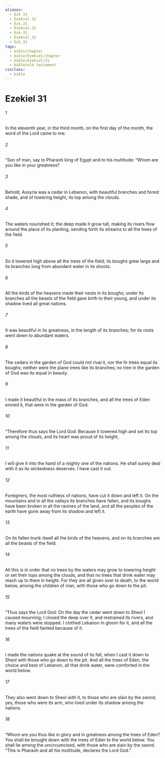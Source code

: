 ```yaml
---
aliases:
  - Ezk 31
  - Ezekiel.31
  - Ezk.31
  - Ezekiel-31
  - Ezk-31
  - Ezekiel_31
  - Ezk_31
tags:
  - bible/chapter
  - bible/Ezekiel/chapter
  - bible/Ezekiel/31
  - bible/old testament
cssclass:
  - bible
---
```


# Ezekiel 31

###### 1
In the eleventh year, in the third month, on the first day of the month, the word of the Lord came to me:
###### 2
“Son of man, say to Pharaoh king of Egypt and to his multitude:   “Whom are you like in your greatness?
###### 3
Behold, Assyria was a cedar in Lebanon, with beautiful branches and forest shade,   and of towering height, its top among the clouds.
###### 4
The waters nourished it; the deep made it grow tall, making its rivers flow around the place of its planting, sending forth its streams to all the trees of the field.
###### 5
So it towered high above all the trees of the field; its boughs grew large and its branches long from abundant water in its shoots.
###### 6
All the birds of the heavens made their nests in its boughs; under its branches all the beasts of the field gave birth to their young, and under its shadow lived all great nations.
###### 7
It was beautiful in its greatness, in the length of its branches;   for its roots went down to abundant waters.
###### 8
The cedars in the garden of God could not rival it, nor the fir trees equal its boughs; neither were the plane trees like its branches; no tree in the garden of God was its equal in beauty.
###### 9
I made it beautiful in the mass of its branches, and all the trees of Eden envied it, that were in the garden of God.
###### 10
“Therefore thus says the Lord God: Because it towered high and set its top among the clouds, and its heart was proud of its height,
###### 11
I will give it into the hand of a mighty one of the nations. He shall surely deal with it as its wickedness deserves. I have cast it out.
###### 12
Foreigners, the most ruthless of nations, have cut it down and left it. On the mountains and in all the valleys its branches have fallen, and its boughs have been broken in all the ravines of the land, and all the peoples of the earth have gone away from its shadow and left it.
###### 13
On its fallen trunk dwell all the birds of the heavens, and on its branches are all the beasts of the field.
###### 14
All this is in order that no trees by the waters may grow to towering height or set their tops among the clouds, and that no trees that drink water may reach up to them in height. For they are all given over to death, to the world below, among the children of man, with those who go down to the pit.
###### 15
“Thus says the Lord God: On the day the cedar went down to Sheol I caused mourning; I closed the deep over it, and restrained its rivers, and many waters were stopped. I clothed Lebanon in gloom for it, and all the trees of the field fainted because of it.
###### 16
I made the nations quake at the sound of its fall, when I cast it down to Sheol with those who go down to the pit. And all the trees of Eden, the choice and best of Lebanon, all that drink water, were comforted in the world below.
###### 17
They also went down to Sheol with it, to those who are slain by the sword; yes, those who were its arm, who lived under its shadow among the nations.
###### 18
“Whom are you thus like in glory and in greatness among the trees of Eden? You shall be brought down with the trees of Eden to the world below. You shall lie among the uncircumcised, with those who are slain by the sword.   “This is Pharaoh and all his multitude, declares the Lord God.”


